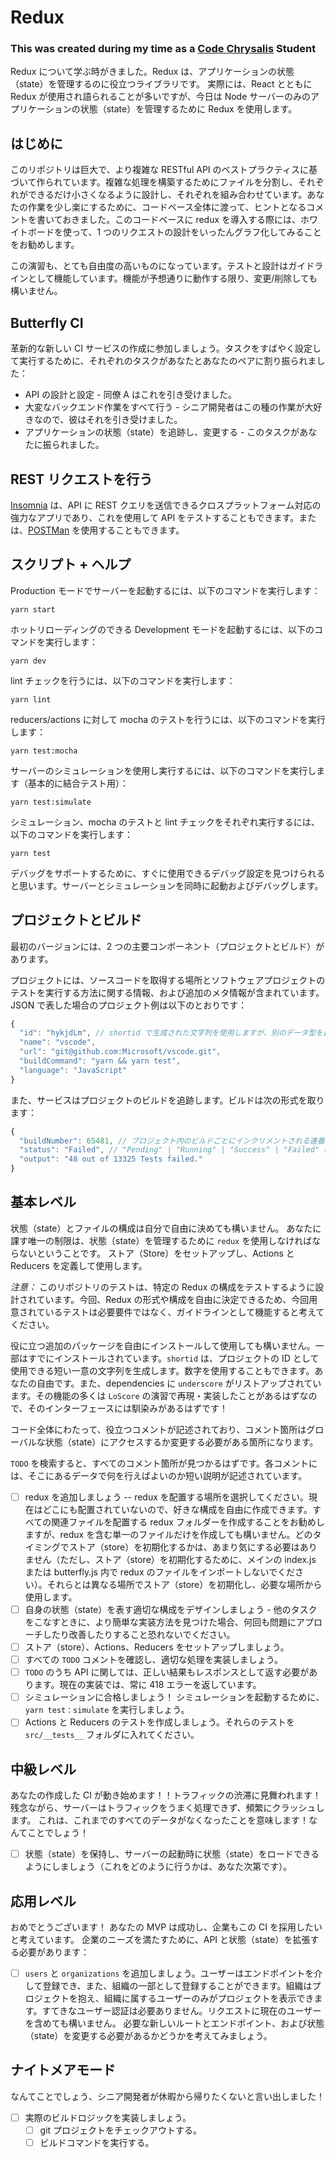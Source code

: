 # Redux
### This was created during my time as a [Code Chrysalis](https://codechrysalis.io) Student

Redux について学ぶ時がきました。Redux は、アプリケーションの状態（state）を管理するのに役立つライブラリです。
実際には、React とともに Redux が使用され語られることが多いですが、今日は Node サーバーのみのアプリケーションの状態（state）を管理するために Redux を使用します。

## はじめに

このリポジトリは巨大で、より複雑な RESTful API のベストプラクティスに基づいて作られています。複雑な処理を構築するためにファイルを分割し、それぞれができるだけ小さくなるように設計し、それぞれを組み合わせています。あなたの作業を少し楽にするために、コードベース全体に渡って、ヒントとなるコメントを書いておきました。このコードベースに redux を導入する際には、ホワイトボードを使って、1 つのリクエストの設計をいったんグラフ化してみることをお勧めします。

この演習も、とても自由度の高いものになっています。テストと設計はガイドラインとして機能しています。機能が予想通りに動作する限り、変更/削除しても構いません。

## Butterfly CI

革新的な新しい CI サービスの作成に参加しましょう。タスクをすばやく設定して実行するために、それぞれのタスクがあなたとあなたのペアに割り振られました：

- API の設計と設定 - 同僚 A はこれを引き受けました。
- 大変なバックエンド作業をすべて行う - シニア開発者はこの種の作業が大好きなので、彼はそれを引き受けました。
- アプリケーションの状態（state）を追跡し、変更する - このタスクがあなたに振られました。

## REST リクエストを行う

[Insomnia](https://insomnia.rest/) は、API に REST クエリを送信できるクロスプラットフォーム対応の強力なアプリであり、これを使用して API をテストすることもできます。または、[POSTMan](https://www.getpostman.com/) を使用することもできます。

## スクリプト + ヘルプ

Production モードでサーバーを起動するには、以下のコマンドを実行します：

```
yarn start
```

ホットリローディングのできる Development モードを起動するには、以下のコマンドを実行します：

```
yarn dev
```

lint チェックを行うには、以下のコマンドを実行します：

```
yarn lint
```

reducers/actions に対して mocha のテストを行うには、以下のコマンドを実行します：

```
yarn test:mocha
```

サーバーのシミュレーションを使用し実行するには、以下のコマンドを実行します（基本的に結合テスト用）：

```
yarn test:simulate
```

シミュレーション、mocha のテストと lint チェックをそれぞれ実行するには、以下のコマンドを実行します：

```
yarn test
```

デバッグをサポートするために、すぐに使用できるデバッグ設定を見つけられると思います。サーバーとシミュレーションを同時に起動およびデバッグします。

## プロジェクトとビルド

最初のバージョンには、2 つの主要コンポーネント（プロジェクトとビルド）があります。

プロジェクトには、ソースコードを取得する場所とソフトウェアプロジェクトのテストを実行する方法に関する情報、および追加のメタ情報が含まれています。JSON で表した場合のプロジェクト例は以下のとおりです：

```js
{
  "id": "hykjdLm", // shortid で生成された文字列を使用しますが、別のデータ型を自由に使用することもできます
  "name": "vscode",
  "url": "git@github.com:Microsoft/vscode.git",
  "buildCommand": "yarn && yarn test",
  "language": "JavaScript"
}
```

また、サービスはプロジェクトのビルドを追跡します。ビルドは次の形式を取ります：

```js
{
  "buildNumber": 65481, // プロジェクト内のビルドごとにインクリメントされる連番
  "status": "Failed", // "Pending" | "Running" | "Success" | "Failed" のうちの 1 つ。
  "output": "48 out of 13325 Tests failed."
}
```

## 基本レベル

状態（state）とファイルの構成は自分で自由に決めても構いません。
あなたに課す唯一の制限は、状態（state）を管理するために `redux` を使用しなければならないということです。
ストア（Store）をセットアップし、Actions と Reducers を定義して使用します。

_注意：_ このリポジトリのテストは、特定の Redux の構成をテストするように設計されています。今回、Redux の形式や構成を自由に決定できるため、今回用意されているテストは必要要件ではなく、ガイドラインとして機能すると考えてください。

役に立つ追加のパッケージを自由にインストールして使用しても構いません。一部はすでにインストールされています。`shortid` は、プロジェクトの ID として使用できる短い一意の文字列を生成します。数字を使用することもできます。あなたの自由です。また、dependencies に `underscore` がリストアップされています。その機能の多くは `LoScore` の演習で再現・実装したことがあるはずなので、そのインターフェースには馴染みがあるはずです！

コード全体にわたって、役立つコメントが記述されており、コメント箇所はグローバルな状態（state）にアクセスするか変更する必要がある箇所になります。

`TODO` を検索すると、すべてのコメント箇所が見つかるはずです。各コメントには、そこにあるデータで何を行えばよいのか短い説明が記述されています。

- [ ] redux を追加しましょう -- redux を配置する場所を選択してください。現在はどこにも配置されていないので、好きな構成を自由に作成できます。すべての関連ファイルを配置する redux フォルダーを作成することをお勧めしますが、redux を含む単一のファイルだけを作成しても構いません。どのタイミングでストア（store）を初期化するかは、あまり気にする必要はありません（ただし、ストア（store）を初期化するために、メインの index.js または butterfly.js 内で redux のファイルをインポートしないでください）。それらとは異なる場所でストア（store）を初期化し、必要な場所から使用します。
- [ ] 自身の状態（state）を表す適切な構成をデザインしましょう - 他のタスクをこなすときに、より簡単な実装方法を見つけた場合、何回も問題にアプローチしたり改善したりすること恐れないでください。
- [ ] ストア（store）、Actions、Reducers をセットアップしましょう。
- [ ] すべての `TODO` コメントを確認し、適切な処理を実装しましょう。
- [ ] `TODO` のうち API に関しては、正しい結果もレスポンスとして返す必要があります。現在の実装では、常に 418 エラーを返しています。
- [ ] シミュレーションに合格しましょう！ シミュレーションを起動するために、`yarn test：simulate` を実行しましょう。
- [ ] Actions と Reducers のテストを作成しましょう。それらのテストを `src/__tests__` フォルダに入れてください。

## 中級レベル

あなたの作成した CI が動き始めます！！トラフィックの渋滞に見舞われます！残念ながら、サーバーはトラフィックをうまく処理できず、頻繁にクラッシュします。
これは、これまでのすべてのデータがなくなったことを意味します！なんてことでしょう！

- [ ] 状態（state）を保持し、サーバーの起動時に状態（state）をロードできるようにしましょう（これをどのように行うかは、あなた次第です）。

## 応用レベル

おめでとうございます！ あなたの MVP は成功し、企業もこの CI を採用したいと考えています。
企業のニーズを満たすために、API と状態（state）を拡張する必要があります：

- [ ] `users` と `organizations` を追加しましょう。ユーザーはエンドポイントを介して登録でき、また、組織の一部として登録することができます。組織はプロジェクトを抱え、組織に属するユーザーのみがプロジェクトを表示できます。すてきなユーザー認証は必要ありません。リクエストに現在のユーザーを含めても構いません。
      必要な新しいルートとエンドポイント、および状態（state）を変更する必要があるかどうかを考えてみましょう。

## ナイトメアモード

なんてことでしょう、シニア開発者が休暇から帰りたくないと言い出しました！

- [ ] 実際のビルドロジックを実装しましょう。
  - [ ] git プロジェクトをチェックアウトする。
  - [ ] ビルドコマンドを実行する。
